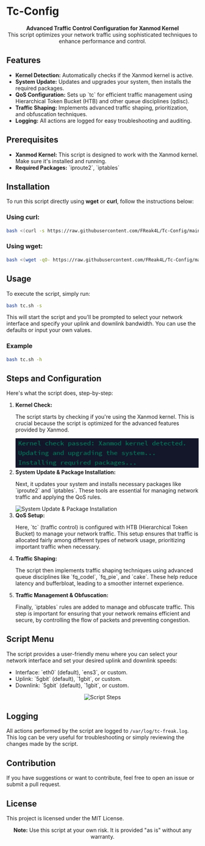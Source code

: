 
# Tc-Config


<p align="center">
  <strong>Advanced Traffic Control Configuration for Xanmod Kernel</strong><br />
  This script optimizes your network traffic using sophisticated techniques to enhance performance and control.
</p>

## Features

<ul>
  <li><strong>Kernel Detection:</strong> Automatically checks if the Xanmod kernel is active.</li>
  <li><strong>System Update:</strong> Updates and upgrades your system, then installs the required packages.</li>
  <li><strong>QoS Configuration:</strong> Sets up `tc` for efficient traffic management using Hierarchical Token Bucket (HTB) and other queue disciplines (qdisc).</li>
  <li><strong>Traffic Shaping:</strong> Implements advanced traffic shaping, prioritization, and obfuscation techniques.</li>
  <li><strong>Logging:</strong> All actions are logged for easy troubleshooting and auditing.</li>
</ul>

## Prerequisites

<ul>
  <li><strong>Xanmod Kernel:</strong> This script is designed to work with the Xanmod kernel. Make sure it's installed and running.</li>
  <li><strong>Required Packages:</strong> `iproute2`, `iptables`</li>
</ul>

## Installation

<p>To run this script directly using <strong>wget</strong> or <strong>curl</strong>, follow the instructions below:</p>

<h3>Using curl:</h3>

```bash
bash <(curl -s https://raw.githubusercontent.com/FReak4L/Tc-Config/main/tc.sh) -s
```

<h3>Using wget:</h3>

```bash
bash <(wget -qO- https://raw.githubusercontent.com/FReak4L/Tc-Config/main/tc.sh) -s
```

## Usage

<p>To execute the script, simply run:</p>

```bash
bash tc.sh -s
```

<p>This will start the script and you'll be prompted to select your network interface and specify your uplink and downlink bandwidth. You can use the defaults or input your own values.</p>

<h3>Example</h3>

```bash
bash tc.sh -h
```

## Steps and Configuration

Here's what the script does, step-by-step:

<ol>
  <li>
    <strong>Kernel Check:</strong> 
    <p>The script starts by checking if you're using the Xanmod kernel. This is crucial because the script is optimized for the advanced features provided by Xanmod.</p>
    <img src="https://raw.githubusercontent.com/FReak4L/Tc-Config/main/img/chk-kernel.jpg" alt="Kernel Check" />
  </li>
  
  <li>
    <strong>System Update & Package Installation:</strong> 
    <p>Next, it updates your system and installs necessary packages like `iproute2` and `iptables`. These tools are essential for managing network traffic and applying the QoS rules.</p>
    <img src="https://github.com/FReak4L/Tc-Config/raw/main/img/installing_required.jpg" alt="System Update & Package Installation" />
  </li>
  
  <li>
    <strong>QoS Setup:</strong> 
    <p>Here, `tc` (traffic control) is configured with HTB (Hierarchical Token Bucket) to manage your network traffic. This setup ensures that traffic is allocated fairly among different types of network usage, prioritizing important traffic when necessary.</p>
  </li>
  
  <li>
    <strong>Traffic Shaping:</strong> 
    <p>The script then implements traffic shaping techniques using advanced queue disciplines like `fq_codel`, `fq_pie`, and `cake`. These help reduce latency and bufferbloat, leading to a smoother internet experience.</p>
  </li>
  
  <li>
    <strong>Traffic Management & Obfuscation:</strong> 
    <p>Finally, `iptables` rules are added to manage and obfuscate traffic. This step is important for ensuring that your network remains efficient and secure, by controlling the flow of packets and preventing congestion.</p>
  </li>
</ol>

## Script Menu

<p>The script provides a user-friendly menu where you can select your network interface and set your desired uplink and downlink speeds:</p>

<ul>
  <li>Interface: `eth0` (default), `ens3`, or custom.</li>
  <li>Uplink: `5gbit` (default), `1gbit`, or custom.</li>
  <li>Downlink: `5gbit` (default), `1gbit`, or custom.</li>
</ul>

<p align="center">
  <img src="https://github.com/FReak4L/Tc-Config/raw/main/img/steps.jpg" alt="Script Steps" />
</p>

## Logging

<p>All actions performed by the script are logged to <code>/var/log/tc-freak.log</code>. This log can be very useful for troubleshooting or simply reviewing the changes made by the script.</p>

## Contribution

<p>If you have suggestions or want to contribute, feel free to open an issue or submit a pull request.</p>

## License

<p>This project is licensed under the MIT License.</p>

<p align="center"><strong>Note:</strong> Use this script at your own risk. It is provided "as is" without any warranty.</p>

